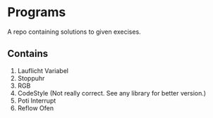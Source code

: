 # Programs
A repo containing solutions to given execises.

## Contains
1. Lauflicht Variabel
2. Stoppuhr
3. RGB
4. CodeStyle (Not really correct. See any library for better version.)
5. Poti Interrupt
6. Reflow Ofen
